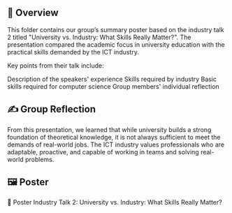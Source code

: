 ## 📌 Overview
This folder contains our group’s summary poster based on the industry talk 2 titled "University vs. Industry: What Skills Really Matter?". The presentation compared the academic focus in university education with the practical skills demanded by the ICT industry.

Key points from their talk include:

Description of the speakers' experience
Skills required by industry
Basic skills required for computer science
Group members' individual reflection

## ✍️ Group Reflection
From this presentation, we learned that while university builds a strong foundation of theoretical knowledge, it is not always sufficient to meet the demands of real-world jobs. The ICT industry values professionals who are adaptable, proactive, and capable of working in teams and solving real-world problems.


## 🖼️ Poster
📎 Poster Industry Talk 2: University vs. Industry: What Skills Really Matter?
